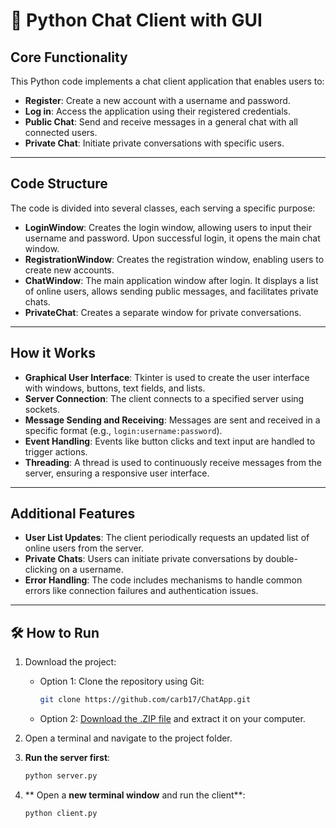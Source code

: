 # 🧠 Python Chat Client with GUI

## Core Functionality

This Python code implements a chat client application that enables users to:

- **Register**: Create a new account with a username and password.  
- **Log in**: Access the application using their registered credentials.  
- **Public Chat**: Send and receive messages in a general chat with all connected users.  
- **Private Chat**: Initiate private conversations with specific users.

---

## Code Structure

The code is divided into several classes, each serving a specific purpose:

- **LoginWindow**: Creates the login window, allowing users to input their username and password. Upon successful login, it opens the main chat window.
- **RegistrationWindow**: Creates the registration window, enabling users to create new accounts.
- **ChatWindow**: The main application window after login. It displays a list of online users, allows sending public messages, and facilitates private chats.
- **PrivateChat**: Creates a separate window for private conversations.

---

## How it Works

- **Graphical User Interface**: Tkinter is used to create the user interface with windows, buttons, text fields, and lists.
- **Server Connection**: The client connects to a specified server using sockets.
- **Message Sending and Receiving**: Messages are sent and received in a specific format (e.g., `login:username:password`).
- **Event Handling**: Events like button clicks and text input are handled to trigger actions.
- **Threading**: A thread is used to continuously receive messages from the server, ensuring a responsive user interface.

---

## Additional Features

- **User List Updates**: The client periodically requests an updated list of online users from the server.
- **Private Chats**: Users can initiate private conversations by double-clicking on a username.
- **Error Handling**: The code includes mechanisms to handle common errors like connection failures and authentication issues.

---

## 🛠️ How to Run

1. Download the project:
   - Option 1: Clone the repository using Git:
     ```bash
     git clone https://github.com/carb17/ChatApp.git
     ```
   - Option 2: [Download the .ZIP file](https://github.com/carb17/ChatApp/archive/refs/heads/main.zip) and extract it on your computer.

2. Open a terminal and navigate to the project folder.

3. **Run the server first**:
   ```bash
   python server.py
   ```
4. ** Open a **new terminal window** and run the client**:
   ```bash
   python client.py
   ```
 
